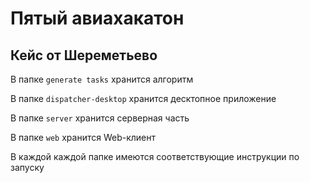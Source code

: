 # Пятый авиахакатон

## Кейс от Шереметьево

В папке `generate tasks` хранится алгоритм

В папке `dispatcher-desktop` хранится десктопное приложение

В папке `server` хранится серверная часть

В папке `web` хранится Web-клиент

В каждой каждой папке имеются соответствующие инструкции по запуску
